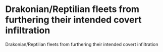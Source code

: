 # Drakonian/Reptilian fleets from furthering their intended covert infiltration

Drakonian/Reptilian fleets from furthering their intended covert infiltration